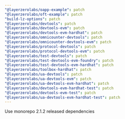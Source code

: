 ```yaml
---
"@layerzerolabs/oapp-example": patch
"@layerzerolabs/oft-example": patch
"build-lz-options": patch
"@layerzerolabs/devtools": patch
"@layerzerolabs/devtools-evm": patch
"@layerzerolabs/devtools-evm-hardhat": patch
"@layerzerolabs/omnicounter-devtools": patch
"@layerzerolabs/omnicounter-devtools-evm": patch
"@layerzerolabs/protocol-devtools": patch
"@layerzerolabs/protocol-devtools-evm": patch
"@layerzerolabs/test-devtools": patch
"@layerzerolabs/test-devtools-evm-foundry": patch
"@layerzerolabs/test-devtools-evm-hardhat": patch
"@layerzerolabs/toolbox-hardhat": patch
"@layerzerolabs/ua-devtools": patch
"@layerzerolabs/ua-devtools-evm": patch
"@layerzerolabs/ua-devtools-evm-hardhat": patch
"@layerzerolabs/devtools-evm-hardhat-test": patch
"@layerzerolabs/devtools-evm-test": patch
"@layerzerolabs/ua-devtools-evm-hardhat-test": patch
---
```


Use monorepo 2.1.2 released dependencies
